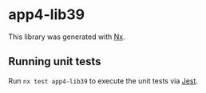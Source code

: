 # app4-lib39

This library was generated with [Nx](https://nx.dev).

## Running unit tests

Run `nx test app4-lib39` to execute the unit tests via [Jest](https://jestjs.io).
